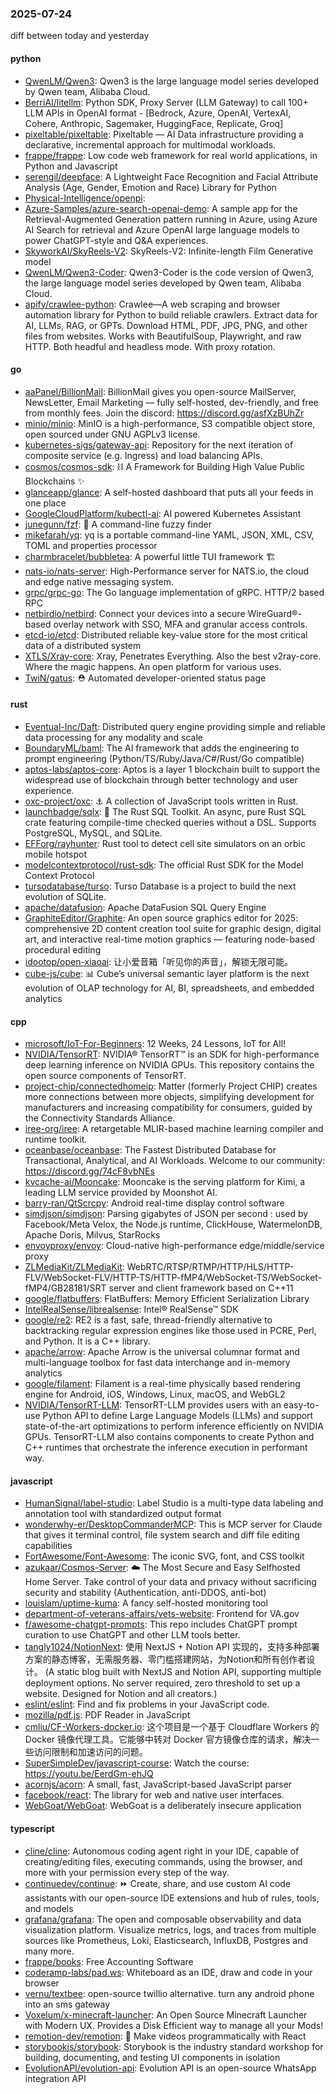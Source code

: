 ### 2025-07-24
diff between today and yesterday

#### python
* [QwenLM/Qwen3](https://github.com/QwenLM/Qwen3): Qwen3 is the large language model series developed by Qwen team, Alibaba Cloud.
* [BerriAI/litellm](https://github.com/BerriAI/litellm): Python SDK, Proxy Server (LLM Gateway) to call 100+ LLM APIs in OpenAI format - [Bedrock, Azure, OpenAI, VertexAI, Cohere, Anthropic, Sagemaker, HuggingFace, Replicate, Groq]
* [pixeltable/pixeltable](https://github.com/pixeltable/pixeltable): Pixeltable — AI Data infrastructure providing a declarative, incremental approach for multimodal workloads.
* [frappe/frappe](https://github.com/frappe/frappe): Low code web framework for real world applications, in Python and Javascript
* [serengil/deepface](https://github.com/serengil/deepface): A Lightweight Face Recognition and Facial Attribute Analysis (Age, Gender, Emotion and Race) Library for Python
* [Physical-Intelligence/openpi](https://github.com/Physical-Intelligence/openpi): 
* [Azure-Samples/azure-search-openai-demo](https://github.com/Azure-Samples/azure-search-openai-demo): A sample app for the Retrieval-Augmented Generation pattern running in Azure, using Azure AI Search for retrieval and Azure OpenAI large language models to power ChatGPT-style and Q&A experiences.
* [SkyworkAI/SkyReels-V2](https://github.com/SkyworkAI/SkyReels-V2): SkyReels-V2: Infinite-length Film Generative model
* [QwenLM/Qwen3-Coder](https://github.com/QwenLM/Qwen3-Coder): Qwen3-Coder is the code version of Qwen3, the large language model series developed by Qwen team, Alibaba Cloud.
* [apify/crawlee-python](https://github.com/apify/crawlee-python): Crawlee—A web scraping and browser automation library for Python to build reliable crawlers. Extract data for AI, LLMs, RAG, or GPTs. Download HTML, PDF, JPG, PNG, and other files from websites. Works with BeautifulSoup, Playwright, and raw HTTP. Both headful and headless mode. With proxy rotation.

#### go
* [aaPanel/BillionMail](https://github.com/aaPanel/BillionMail): BillionMail gives you open-source MailServer, NewsLetter, Email Marketing — fully self-hosted, dev-friendly, and free from monthly fees. Join the discord: https://discord.gg/asfXzBUhZr
* [minio/minio](https://github.com/minio/minio): MinIO is a high-performance, S3 compatible object store, open sourced under GNU AGPLv3 license.
* [kubernetes-sigs/gateway-api](https://github.com/kubernetes-sigs/gateway-api): Repository for the next iteration of composite service (e.g. Ingress) and load balancing APIs.
* [cosmos/cosmos-sdk](https://github.com/cosmos/cosmos-sdk): ⛓️ A Framework for Building High Value Public Blockchains ✨
* [glanceapp/glance](https://github.com/glanceapp/glance): A self-hosted dashboard that puts all your feeds in one place
* [GoogleCloudPlatform/kubectl-ai](https://github.com/GoogleCloudPlatform/kubectl-ai): AI powered Kubernetes Assistant
* [junegunn/fzf](https://github.com/junegunn/fzf): 🌸 A command-line fuzzy finder
* [mikefarah/yq](https://github.com/mikefarah/yq): yq is a portable command-line YAML, JSON, XML, CSV, TOML and properties processor
* [charmbracelet/bubbletea](https://github.com/charmbracelet/bubbletea): A powerful little TUI framework 🏗
* [nats-io/nats-server](https://github.com/nats-io/nats-server): High-Performance server for NATS.io, the cloud and edge native messaging system.
* [grpc/grpc-go](https://github.com/grpc/grpc-go): The Go language implementation of gRPC. HTTP/2 based RPC
* [netbirdio/netbird](https://github.com/netbirdio/netbird): Connect your devices into a secure WireGuard®-based overlay network with SSO, MFA and granular access controls.
* [etcd-io/etcd](https://github.com/etcd-io/etcd): Distributed reliable key-value store for the most critical data of a distributed system
* [XTLS/Xray-core](https://github.com/XTLS/Xray-core): Xray, Penetrates Everything. Also the best v2ray-core. Where the magic happens. An open platform for various uses.
* [TwiN/gatus](https://github.com/TwiN/gatus): ⛑ Automated developer-oriented status page

#### rust
* [Eventual-Inc/Daft](https://github.com/Eventual-Inc/Daft): Distributed query engine providing simple and reliable data processing for any modality and scale
* [BoundaryML/baml](https://github.com/BoundaryML/baml): The AI framework that adds the engineering to prompt engineering (Python/TS/Ruby/Java/C#/Rust/Go compatible)
* [aptos-labs/aptos-core](https://github.com/aptos-labs/aptos-core): Aptos is a layer 1 blockchain built to support the widespread use of blockchain through better technology and user experience.
* [oxc-project/oxc](https://github.com/oxc-project/oxc): ⚓ A collection of JavaScript tools written in Rust.
* [launchbadge/sqlx](https://github.com/launchbadge/sqlx): 🧰 The Rust SQL Toolkit. An async, pure Rust SQL crate featuring compile-time checked queries without a DSL. Supports PostgreSQL, MySQL, and SQLite.
* [EFForg/rayhunter](https://github.com/EFForg/rayhunter): Rust tool to detect cell site simulators on an orbic mobile hotspot
* [modelcontextprotocol/rust-sdk](https://github.com/modelcontextprotocol/rust-sdk): The official Rust SDK for the Model Context Protocol
* [tursodatabase/turso](https://github.com/tursodatabase/turso): Turso Database is a project to build the next evolution of SQLite.
* [apache/datafusion](https://github.com/apache/datafusion): Apache DataFusion SQL Query Engine
* [GraphiteEditor/Graphite](https://github.com/GraphiteEditor/Graphite): An open source graphics editor for 2025: comprehensive 2D content creation tool suite for graphic design, digital art, and interactive real-time motion graphics — featuring node-based procedural editing
* [idootop/open-xiaoai](https://github.com/idootop/open-xiaoai): 让小爱音箱「听见你的声音」，解锁无限可能。
* [cube-js/cube](https://github.com/cube-js/cube): 📊 Cube’s universal semantic layer platform is the next evolution of OLAP technology for AI, BI, spreadsheets, and embedded analytics

#### cpp
* [microsoft/IoT-For-Beginners](https://github.com/microsoft/IoT-For-Beginners): 12 Weeks, 24 Lessons, IoT for All!
* [NVIDIA/TensorRT](https://github.com/NVIDIA/TensorRT): NVIDIA® TensorRT™ is an SDK for high-performance deep learning inference on NVIDIA GPUs. This repository contains the open source components of TensorRT.
* [project-chip/connectedhomeip](https://github.com/project-chip/connectedhomeip): Matter (formerly Project CHIP) creates more connections between more objects, simplifying development for manufacturers and increasing compatibility for consumers, guided by the Connectivity Standards Alliance.
* [iree-org/iree](https://github.com/iree-org/iree): A retargetable MLIR-based machine learning compiler and runtime toolkit.
* [oceanbase/oceanbase](https://github.com/oceanbase/oceanbase): The Fastest Distributed Database for Transactional, Analytical, and AI Workloads. Welcome to our community: https://discord.gg/74cF8vbNEs
* [kvcache-ai/Mooncake](https://github.com/kvcache-ai/Mooncake): Mooncake is the serving platform for Kimi, a leading LLM service provided by Moonshot AI.
* [barry-ran/QtScrcpy](https://github.com/barry-ran/QtScrcpy): Android real-time display control software
* [simdjson/simdjson](https://github.com/simdjson/simdjson): Parsing gigabytes of JSON per second : used by Facebook/Meta Velox, the Node.js runtime, ClickHouse, WatermelonDB, Apache Doris, Milvus, StarRocks
* [envoyproxy/envoy](https://github.com/envoyproxy/envoy): Cloud-native high-performance edge/middle/service proxy
* [ZLMediaKit/ZLMediaKit](https://github.com/ZLMediaKit/ZLMediaKit): WebRTC/RTSP/RTMP/HTTP/HLS/HTTP-FLV/WebSocket-FLV/HTTP-TS/HTTP-fMP4/WebSocket-TS/WebSocket-fMP4/GB28181/SRT server and client framework based on C++11
* [google/flatbuffers](https://github.com/google/flatbuffers): FlatBuffers: Memory Efficient Serialization Library
* [IntelRealSense/librealsense](https://github.com/IntelRealSense/librealsense): Intel® RealSense™ SDK
* [google/re2](https://github.com/google/re2): RE2 is a fast, safe, thread-friendly alternative to backtracking regular expression engines like those used in PCRE, Perl, and Python. It is a C++ library.
* [apache/arrow](https://github.com/apache/arrow): Apache Arrow is the universal columnar format and multi-language toolbox for fast data interchange and in-memory analytics
* [google/filament](https://github.com/google/filament): Filament is a real-time physically based rendering engine for Android, iOS, Windows, Linux, macOS, and WebGL2
* [NVIDIA/TensorRT-LLM](https://github.com/NVIDIA/TensorRT-LLM): TensorRT-LLM provides users with an easy-to-use Python API to define Large Language Models (LLMs) and support state-of-the-art optimizations to perform inference efficiently on NVIDIA GPUs. TensorRT-LLM also contains components to create Python and C++ runtimes that orchestrate the inference execution in performant way.

#### javascript
* [HumanSignal/label-studio](https://github.com/HumanSignal/label-studio): Label Studio is a multi-type data labeling and annotation tool with standardized output format
* [wonderwhy-er/DesktopCommanderMCP](https://github.com/wonderwhy-er/DesktopCommanderMCP): This is MCP server for Claude that gives it terminal control, file system search and diff file editing capabilities
* [FortAwesome/Font-Awesome](https://github.com/FortAwesome/Font-Awesome): The iconic SVG, font, and CSS toolkit
* [azukaar/Cosmos-Server](https://github.com/azukaar/Cosmos-Server): ☁️ The Most Secure and Easy Selfhosted Home Server. Take control of your data and privacy without sacrificing security and stability (Authentication, anti-DDOS, anti-bot)
* [louislam/uptime-kuma](https://github.com/louislam/uptime-kuma): A fancy self-hosted monitoring tool
* [department-of-veterans-affairs/vets-website](https://github.com/department-of-veterans-affairs/vets-website): Frontend for VA.gov
* [f/awesome-chatgpt-prompts](https://github.com/f/awesome-chatgpt-prompts): This repo includes ChatGPT prompt curation to use ChatGPT and other LLM tools better.
* [tangly1024/NotionNext](https://github.com/tangly1024/NotionNext): 使用 NextJS + Notion API 实现的，支持多种部署方案的静态博客，无需服务器、零门槛搭建网站，为Notion和所有创作者设计。 (A static blog built with NextJS and Notion API, supporting multiple deployment options. No server required, zero threshold to set up a website. Designed for Notion and all creators.)
* [eslint/eslint](https://github.com/eslint/eslint): Find and fix problems in your JavaScript code.
* [mozilla/pdf.js](https://github.com/mozilla/pdf.js): PDF Reader in JavaScript
* [cmliu/CF-Workers-docker.io](https://github.com/cmliu/CF-Workers-docker.io): 这个项目是一个基于 Cloudflare Workers 的 Docker 镜像代理工具。它能够中转对 Docker 官方镜像仓库的请求，解决一些访问限制和加速访问的问题。
* [SuperSimpleDev/javascript-course](https://github.com/SuperSimpleDev/javascript-course): Watch the course: https://youtu.be/EerdGm-ehJQ
* [acornjs/acorn](https://github.com/acornjs/acorn): A small, fast, JavaScript-based JavaScript parser
* [facebook/react](https://github.com/facebook/react): The library for web and native user interfaces.
* [WebGoat/WebGoat](https://github.com/WebGoat/WebGoat): WebGoat is a deliberately insecure application

#### typescript
* [cline/cline](https://github.com/cline/cline): Autonomous coding agent right in your IDE, capable of creating/editing files, executing commands, using the browser, and more with your permission every step of the way.
* [continuedev/continue](https://github.com/continuedev/continue): ⏩ Create, share, and use custom AI code assistants with our open-source IDE extensions and hub of rules, tools, and models
* [grafana/grafana](https://github.com/grafana/grafana): The open and composable observability and data visualization platform. Visualize metrics, logs, and traces from multiple sources like Prometheus, Loki, Elasticsearch, InfluxDB, Postgres and many more.
* [frappe/books](https://github.com/frappe/books): Free Accounting Software
* [coderamp-labs/pad.ws](https://github.com/coderamp-labs/pad.ws): Whiteboard as an IDE, draw and code in your browser
* [vernu/textbee](https://github.com/vernu/textbee): open-source twillio alternative. turn any android phone into an sms gateway
* [Voxelum/x-minecraft-launcher](https://github.com/Voxelum/x-minecraft-launcher): An Open Source Minecraft Launcher with Modern UX. Provides a Disk Efficient way to manage all your Mods!
* [remotion-dev/remotion](https://github.com/remotion-dev/remotion): 🎥 Make videos programmatically with React
* [storybookjs/storybook](https://github.com/storybookjs/storybook): Storybook is the industry standard workshop for building, documenting, and testing UI components in isolation
* [EvolutionAPI/evolution-api](https://github.com/EvolutionAPI/evolution-api): Evolution API is an open-source WhatsApp integration API
